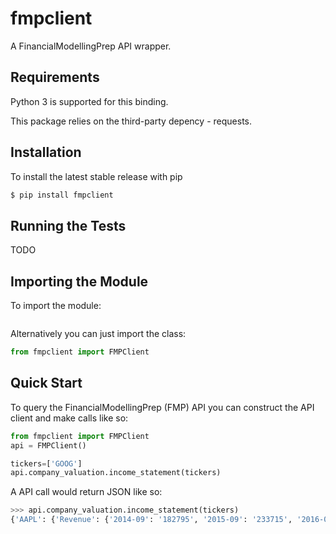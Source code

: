 # fmpclient
A FinancialModellingPrep API wrapper.

## Requirements
Python 3 is supported for this binding.

This package relies on the third-party depency - requests.

## Installation
To install the latest stable release with pip
```sh
$ pip install fmpclient
```

## Running the Tests
TODO

## Importing the Module
To import the module:
```python
```

Alternatively you can just import the class:
```python
from fmpclient import FMPClient
```

## Quick Start
To query the FinancialModellingPrep (FMP) API you can construct the API client and make calls like so:
```python
from fmpclient import FMPClient
api = FMPClient()

tickers=['GOOG']
api.company_valuation.income_statement(tickers)
```

A API call would return JSON like so:
```python
>>> api.company_valuation.income_statement(tickers)
{'AAPL': {'Revenue': {'2014-09': '182795', '2015-09': '233715', '2016-09': '215639', '2017-09': '229234', '2018-09': '265595', 'TTM': '261612'}, 'Cost of revenue': {'2014-09': '112258', '2015-09': '140089', '2016-09': '131376', '2017-09': '141048', '2018-09': '163756', 'TTM': '161654'}, 'Gross profit': {'2014-09': '70537', '2015-09': '93626', '2016-09': '84263', '2017-09': '88186', '2018-09': '101839', 'TTM': '99958'}, 'Research and development': {'2014-09': '6041', '2015-09': '8067', '2016-09': '10045', '2017-09': '11581', '2018-09': '14236', 'TTM': '14731'}, 'Sales, General and administrative': {'2014-09': '11993', '2015-09': '14329', '2016-09': '14194', '2017-09': '15261', '2018-09': '16705', 'TTM': '17257'}, 'Total operating expenses': {'2014-09': '18034', '2015-09': '22396', '2016-09': '24239', '2017-09': '26842', '2018-09': '30941', 'TTM': '31988'}, 'Operating income': {'2014-09': '52503', '2015-09': '71230', '2016-09': '60024', '2017-09': '61344', '2018-09': '70898', 'TTM': '67970'}, 'Interest Expense': {'2014-09': '384', '2015-09': '733', '2016-09': '1456', '2017-09': '2323', '2018-09': '3240', 'TTM': '3396'}, 'Other income (expense)': {'2014-09': '1364', '2015-09': '2018', '2016-09': '2804', '2017-09': '5068', '2018-09': '5245', 'TTM': '5205'}, 'Income before taxes': {'2014-09': '53483', '2015-09': '72515', '2016-09': '61372', '2017-09': '64089', '2018-09': '72903', 'TTM': '69779'}, 'Provision for income taxes': {'2014-09': '13973', '2015-09': '19121', '2016-09': '15685', '2017-09': '15738', '2018-09': '13372', 'TTM': '10348'}, 'Net income from continuing operations': {'2014-09': '39510', '2015-09': '53394', '2016-09': '45687', '2017-09': '48351', '2018-09': '59531', 'TTM': '59431'}, 'Net income': {'2014-09': '39510', '2015-09': '53394', '2016-09': '45687', '2017-09': '48351', '2018-09': '59531', 'TTM': '59431'}, 'Net income available to common shareholders': {'2014-09': '39510', '2015-09': '53394', '2016-09': '45687', '2017-09': '48351', '2018-09': '59531', 'TTM': '59431'}, 'Basic': {'2014-09': '6086', '2015-09': '5753', '2016-09': '5471', '2017-09': '5217', '2018-09': '4955', 'TTM': '4861'}, 'Diluted': {'2014-09': '6123', '2015-09': '5793', '2016-09': '5500', '2017-09': '5252', '2018-09': '5000', 'TTM': '4904'}, 'EBITDA': {'2014-09': '61813', '2015-09': '84505', '2016-09': '73333', '2017-09': '76569', '2018-09': '87046', 'TTM': '84728'}}}
```